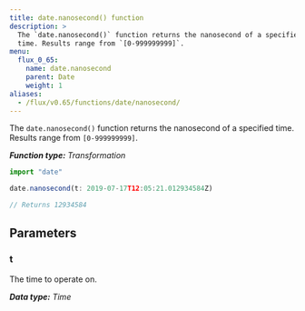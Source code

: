 ```yaml
---
title: date.nanosecond() function
description: >
  The `date.nanosecond()` function returns the nanosecond of a specified
  time. Results range from `[0-999999999]`.
menu:
  flux_0_65:
    name: date.nanosecond
    parent: Date
    weight: 1
aliases:
  - /flux/v0.65/functions/date/nanosecond/
---
```


The `date.nanosecond()` function returns the nanosecond of a specified time.
Results range from `[0-999999999]`.

_**Function type:** Transformation_  

```js
import "date"

date.nanosecond(t: 2019-07-17T12:05:21.012934584Z)

// Returns 12934584
```

## Parameters

### t
The time to operate on.

_**Data type:** Time_
